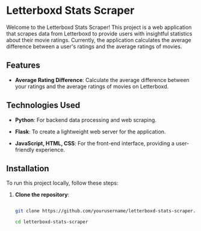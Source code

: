 # Letterboxd Stats Scraper


Welcome to the Letterboxd Stats Scraper! This project is a web application that scrapes data from Letterboxd to provide users with insightful statistics about their movie ratings. Currently, the application calculates the average difference between a user's ratings and the average ratings of movies.


## Features


- **Average Rating Difference**: Calculate the average difference between your ratings and the average ratings of movies on Letterboxd.


## Technologies Used


- **Python**: For backend data processing and web scraping.

- **Flask**: To create a lightweight web server for the application.

- **JavaScript, HTML, CSS**: For the front-end interface, providing a user-friendly experience.


## Installation


To run this project locally, follow these steps:


1. **Clone the repository**:

   ```bash

   git clone https://github.com/yourusername/letterboxd-stats-scraper.git

   cd letterboxd-stats-scraper